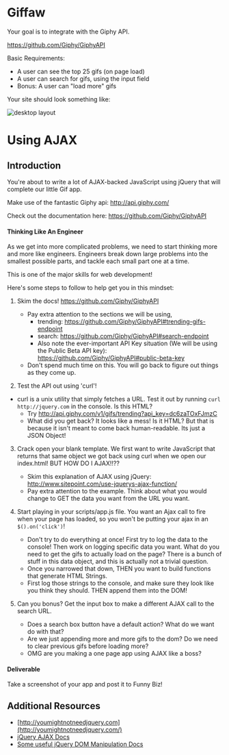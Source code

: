 # Giffaw

Your goal is to integrate with the Giphy API.

https://github.com/Giphy/GiphyAPI

Basic Requirements:

* A user can see the top 25 gifs (on page load)
* A user can search for gifs, using the input field
* Bonus: A user can "load more" gifs

Your site should look something like:

![desktop layout](https://cloud.githubusercontent.com/assets/3010270/13929696/ae3ca810-ef58-11e5-934a-cb8beb8bfb32.png)

# Using AJAX

## Introduction

You're about to write a lot of AJAX-backed JavaScript using jQuery that will complete our little Gif app.

Make use of the fantastic Giphy api:
http://api.giphy.com/

Check out the documentation here:
https://github.com/Giphy/GiphyAPI

#### Thinking Like An Engineer

As we get into more complicated problems, we need to start thinking more and more like engineers. Engineers break down large problems into the smallest possible parts, and tackle each small part one at a time.

This is one of the major skills for web development!

Here's some steps to follow to help get you in this mindset:

1. Skim the docs! https://github.com/Giphy/GiphyAPI
	- Pay extra attention to the sections we will be using,
		- trending: https://github.com/Giphy/GiphyAPI#trending-gifs-endpoint
		- search: https://github.com/Giphy/GiphyAPI#search-endpoint
		- Also note the ever-important API Key situation (We will be using the Public Beta API key): https://github.com/Giphy/GiphyAPI#public-beta-key
	- Don't spend much time on this. You will go back to figure out things as they come up.

2. Test the API out using 'curl'!
  - curl is a unix utility that simply fetches a URL.  Test it out by running `curl http://jquery.com` in the console.  Is this HTML?
	- Try http://api.giphy.com/v1/gifs/trending?api_key=dc6zaTOxFJmzC
	- What did you get back? It looks like a mess! Is it HTML?  But that is because it isn't meant to come back human-readable. Its just a JSON Object!

3. Crack open your blank template. We first want to write JavaScript that returns that same object we got back using curl when we open our index.html! BUT HOW DO I AJAX!!??
	- Skim this explanation of AJAX using jQuery: http://www.sitepoint.com/use-jquerys-ajax-function/
	- Pay extra attention to the example. Think about what you would change to GET the data you want from the URL you want.

4. Start playing in your scripts/app.js file. You want an Ajax call to fire when your page has loaded, so you won't be putting your ajax in an `$().on('click')`!
	- Don't try to do everything at once! First try to log the data to the console! Then work on logging specific data you want. What do you need to get the gifs to actually load on the page? There is a bunch of stuff in this data object, and this is actually not a trivial question.
	- Once you narrowed that down, THEN you want to build functions that generate HTML Strings.
	- First log those strings to the console, and make sure they look like you think they should. THEN append them into the DOM!

5. Can you bonus? Get the input box to make a different AJAX call to the search URL.
	- Does a search box button have a default action? What do we want do with that?
	- Are we just appending more and more gifs to the dom? Do we need to clear previous gifs before loading more?
	- OMG are you making a one page app using AJAX like a boss?

#### Deliverable

Take a screenshot of your app and post it to Funny Biz!

## Additional Resources

- [http://youmightnotneedjquery.com](http://youmightnotneedjquery.com/)
- [jQuery AJAX Docs](http://api.jquery.com/jquery.ajax/)
- [Some useful jQuery DOM Manipulation Docs](http://api.jquery.com/prepend/)
